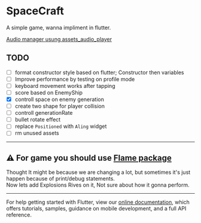 # SpaceCraft

A simple game, wanna impliment in flutter.

[Audio manager usung assets_audio_player](https://pub.dev/packages/assets_audio_player/example)

## TODO
- [ ] format constructor style based on flutter; Constructor then variables
- [ ] Improve performance by testing on profile mode
- [ ] keyboard movement works after tapping
- [ ] score based on EnemyShip
- [x] controll space on enemy generation
- [ ] create two shape for player collision
- [ ] controll generationRate
- [ ] bullet rotate effect
- [ ] replace `Positioned` with `Aling` widget
- [ ] rm unused assets

---

## ⚠ For game you should use [Flame package](https://pub.dev/packages/flame)

<!-- ## ⚠ Debuging is Much laggy, avoid debug statements on forEach loop -->

Thought It might be because we are changing a lot, but sometimes it's just happen because of print/debug statements.  
Now lets add Explosions Rives on it, Not sure about how it gonna perform.

---

For help getting started with Flutter, view our
[online documentation](https://flutter.dev/docs), which offers tutorials,
samples, guidance on mobile development, and a full API reference.
